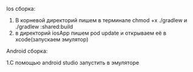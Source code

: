 Ios сборка:
1. В корневой директорий пишем в терминале chmod +x ./gradlew и ./gradlew :shared:build
2. в директорий iosApp пишем pod update и открываем её в xcode(запускаем эмулятор)



Android сборка:

1.С помощью android studio запустить в эмуляторе
